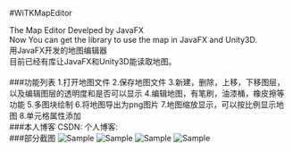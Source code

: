 #WiTKMapEditor<br>

The Map Editor Develped by JavaFX<br>
Now You can get the library to use the map in JavaFX and Unity3D.<br>
用JavaFX开发的地图编辑器<br>
目前已经有库让JavaFX和Unity3D能读取地图。<br>
<br>
###功能列表
1.打开地图文件
2.保存地图文件
3.新建，删除，上移，下移图层，以及编辑图层的透明度和是否可以显示
4.编辑地图，有笔刷，油漆桶，橡皮擦等功能
5.多图块绘制
6.将地图导出为png图片
7.地图缩放显示，可以按比例显示地图
8.单元格属性添加
<br>
###本人博客
CSDN:[](http://blog.csdn.net/wingfourever)
个人博客:[](http://www.wjfxgame.com)
<br>
###部分截图
![Sample](https://raw.github.com/ml3947/javafx-TKMapEditor/master/SampleImages/e1.png)
![Sample](https://raw.github.com/ml3947/javafx-TKMapEditor/master/SampleImages/e2.png)
![Sample](https://raw.github.com/ml3947/javafx-TKMapEditor/master/SampleImages/e3.png)
![Sample](https://raw.github.com/ml3947/javafx-TKMapEditor/master/SampleImages/e4.png)
